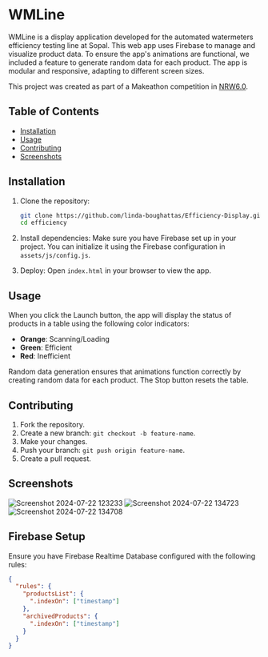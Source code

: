 # WMLine

WMLine is a display application developed for the automated watermeters efficiency testing line at Sopal. This web app uses Firebase to manage and visualize product data. To ensure the app's animations are functional, we included a feature to generate random data for each product. The app is modular and responsive, adapting to different screen sizes. 

This project was created as part of a Makeathon competition in [NRW6.0](https://www.facebook.com/NationalRoboticsWeekend).

## Table of Contents
- [Installation](#installation)
- [Usage](#usage)
- [Contributing](#contributing)
- [Screenshots](#screenshots)

## Installation

1. Clone the repository:
    ```bash
    git clone https://github.com/linda-boughattas/Efficiency-Display.git
    cd efficiency
    ```

2. Install dependencies:
    Make sure you have Firebase set up in your project. You can initialize it using the Firebase configuration in `assets/js/config.js`.

3. Deploy:
    Open `index.html` in your browser to view the app.

## Usage

When you click the Launch button, the app will display the status of products in a table using the following color indicators:
- **Orange**: Scanning/Loading
- **Green**: Efficient
- **Red**: Inefficient
  
Random data generation ensures that animations function correctly by creating random data for each product. The Stop button resets the table.

## Contributing

1. Fork the repository.
2. Create a new branch: `git checkout -b feature-name`.
3. Make your changes.
4. Push your branch: `git push origin feature-name`.
5. Create a pull request.

## Screenshots
![Screenshot 2024-07-22 123233](https://github.com/user-attachments/assets/8dd90aee-e587-4871-830b-21763e63c86a)
![Screenshot 2024-07-22 134723](https://github.com/user-attachments/assets/3623da71-1c46-4157-99d5-446ea0958d3f)
![Screenshot 2024-07-22 134708](https://github.com/user-attachments/assets/2223a307-0d45-4974-9306-616289b15028)

## Firebase Setup

Ensure you have Firebase Realtime Database configured with the following rules:

```json
{
  "rules": {
    "productsList": {
      ".indexOn": ["timestamp"]
    },
    "archivedProducts": {
      ".indexOn": ["timestamp"]
    }
  }
}

